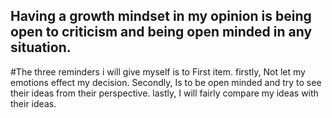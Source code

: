## Having a growth mindset in my opinion is being open to criticism and being open minded in any situation.
#The three reminders i will give myself is to 
First item. firstly, Not let my emotions effect my decision.
Secondly, Is to be open minded and try to see their ideas from their perspective.
lastly, I will fairly compare my ideas with their ideas.

